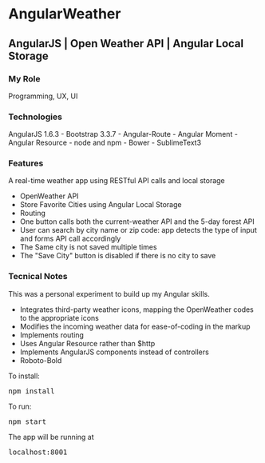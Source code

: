 <h1 class="about"">AngularWeather</h1>
<h2 class="about">AngularJS  | Open Weather API | Angular Local Storage</h2>


<h3 class="about">My Role</h3>
Programming, UX, UI

<h3 class="about">Technologies</h3>
AngularJS 1.6.3 - Bootstrap 3.3.7 - Angular-Route - Angular Moment  - Angular Resource - node and npm - Bower - SublimeText3


<h3 class="about">Features</h3>

A real-time weather app using RESTful API calls and local storage

* OpenWeather API
* Store Favorite Cities using Angular Local Storage
* Routing
* One button calls both the current-weather API and the 5-day forest API
* User can search by city name or zip code: app detects the type of input and forms API call accordingly
* The Same city is not saved multiple times
* The "Save City" button is disabled if there is no city to save

<h3 class="about">Tecnical Notes</h3>

This was a personal experiment to build up my Angular skills.

* Integrates third-party weather icons, mapping the OpenWeather codes to the appropriate icons
* Modifies the incoming weather data for ease-of-coding in the markup
* Implements routing
* Uses Angular Resource rather than $http
* Implements AngularJS components instead of controllers
* Roboto-Bold


To install:  <pre>npm install</pre>

To run: <pre>npm start</pre>

The app will be running at <pre>localhost:8001</pre>


